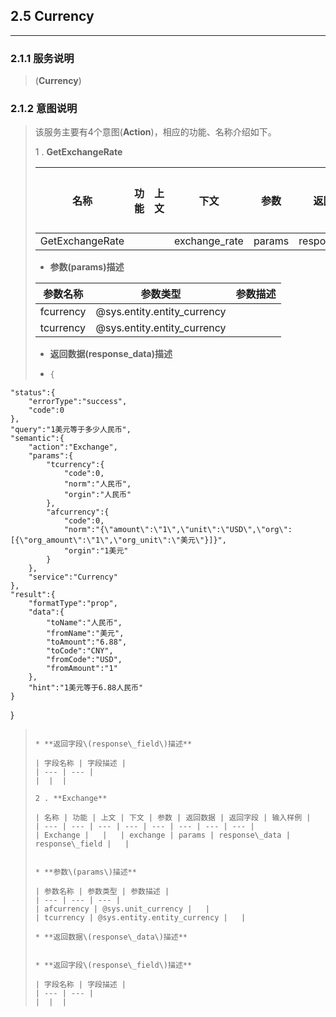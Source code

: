 ## 2.5 Currency

---

### 2.1.1 服务说明

> \(**Currency**\)

### 2.1.2 意图说明

> 该服务主要有4个意图\(**Action**\)，相应的功能、名称介绍如下。
>
>
> 1 . **GetExchangeRate**
>
>   | 名称 | 功能 | 上文 | 下文 | 参数 | 返回数据 | 返回字段 | 输入样例 |
>   | --- | --- | --- | --- | --- | --- | --- | --- |
>   | GetExchangeRate |   |   | exchange_rate | params | response\_data | response\_field |   |
>
>
>  * **参数\(params\)描述**
>
>   | 参数名称 | 参数类型 | 参数描述 |
>   | --- | --- | --- |
>   | fcurrency | @sys.entity.entity_currency |   |
>   | tcurrency | @sys.entity.entity_currency |   |
>
>  * **返回数据\(response\_data\)描述**
>
>  * ```go
>    {
    "status":{
        "errorType":"success",
        "code":0
    },
    "query":"1美元等于多少人民币",
    "semantic":{
        "action":"Exchange",
        "params":{
            "tcurrency":{
                "code":0,
                "norm":"人民币",
                "orgin":"人民币"
            },
            "afcurrency":{
                "code":0,
                "norm":"{\"amount\":\"1\",\"unit\":\"USD\",\"org\":[{\"org_amount\":\"1\",\"org_unit\":\"美元\"}]}",
                "orgin":"1美元"
            }
        },
        "service":"Currency"
    },
    "result":{
        "formatType":"prop",
        "data":{
            "toName":"人民币",
            "fromName":"美元",
            "toAmount":"6.88",
            "toCode":"CNY",
            "fromCode":"USD",
            "fromAmount":"1"
        },
        "hint":"1美元等于6.88人民币"
    }
}
>
>    ```
>
>  * **返回字段\(response\_field\)描述**
>
>   | 字段名称 | 字段描述 |
>   | --- | --- |
>   |  |  |
>
> 2 . **Exchange**
>
>   | 名称 | 功能 | 上文 | 下文 | 参数 | 返回数据 | 返回字段 | 输入样例 |
>   | --- | --- | --- | --- | --- | --- | --- | --- |
>   | Exchange |   |   | exchange | params | response\_data | response\_field |   |
>
>
>  * **参数\(params\)描述**
>
>   | 参数名称 | 参数类型 | 参数描述 |
>   | --- | --- | --- |
>   | afcurrency | @sys.unit_currency |   |
>   | tcurrency | @sys.entity.entity_currency |   |
>
>  * **返回数据\(response\_data\)描述**
>
>
>  * **返回字段\(response\_field\)描述**
>
>   | 字段名称 | 字段描述 |
>   | --- | --- |
>   |  |  |
>
